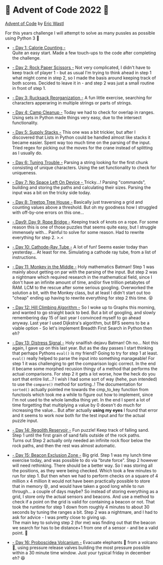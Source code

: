 # :christmas_tree: Advent of Code 2022 :christmas_tree:
[Advent of Code](https://adventofcode.com/2022) by [Eric Wastl](http://was.tl)

For this years challenge I will attempt to solve as many pussles as possible using Python 3 :snake:

- [- Day 1: Calorie Counting -](./01.md)  
Quite an easy start. Made a few touch-ups to the code after completing the challenge.

- [- Day 2: Rock Paper Scissors -](./02.md)
Not very complicated, I didn't have to keep track of player 1 - but as usual I'm trying to think ahead in step 1 what might come in step 2, so I made the basis around keeping track of both scores. Decided to leave it in - and step 2 was just a small routine in front of step 1.

- [- Day 3: Rucksack Reorganization -](./03.md)
A fun little exercise, searching for characters apperaring in multiple strings or parts of strings.

- [- Day 4: Camp Cleanup -](./04.md)
Today we had to check for overlap in ranges. Using sets in Python made things very easy, due to the intersect functionality.

- [- Day 5: Supply Stacks -](./05.md)
This one was a bit trickier, but after I discovered that Lists in Python could be handled almost like stacks it became easier. Spent way too much time on the parsing of the input. Tried regex for picking out the moves for the crane instead of splitting as I usually do.

- [- Day 6: Tuning Trouble -](./06.md)
Parsing a string looking for the first chunk consisting of unique characters. Using the set functionality to check for uniqueness.

- [- Day 7: No Space Left On Device - ](./07.md)
Tricky...!  Parsing "commands", building and storing the paths and calculating their sizes. Parsing the input was a bit on the tricky side today.

- [- Day 8: Treetop Tree House -](./08.md)
Basically just traversing a grid and counting values above a threshold. But oh my goodness how I struggled with off-by-one errors on this one...

- [- Day9: Day 9: Rope Bridge -](./09.md)
Keeping track of knots on a rope. For some reason this is one of those puzzles that seems quite easy, but I struggle immensely with... Painful to solve for some reason. Had to rewrite everything for step 2. >.<

- [- Day 10: Cathode-Ray Tube -](./10.md)
A lot of fun! Seems easier today than yesterday... At least for me.
Simulating a cathode ray tube, from a list of instructions.

- [- Day 11: Monkey in the Middle -](./11.md)
Holy mathematics Batman! Step 1 was mainly about getting on par with the parsing of the input. But step 2 was a nightmare which required research in the mathematical field, since I don't have an infinite amount of time, and/or five trillion petabytes of RAM. LCM to the rescue after some serious googling.
Overworked the solution a bit, with the Monkey class, but at least I didn't start out too "cheap" ending up having to rewrite everything for step 2 this time. :stuck_out_tongue_closed_eyes:

- [- Day 12: Hill Climbing Algorithm -](./12.md)
So I woke up to Graphs this morning, and wanted to go straight back to bed. But a bit of googling, and slowly remembering day 15 of last year I convinced myself to go ahead anyway. Last year I used Dijkstra's algorithm, but BFS seems to be a viable option - So let's implement Breadth First Search in Python then eh?

- [- Day 13: Distress Signal -](./13.md)
Holy snailfish dejavu Batman! Oh no... Not this again, I gave up on this last year. But as the day passes I start thinking that perhaps Pythons `eval()` is my friend? Going to try for step 1 at least.
`eval()` really helped to parse the input into something manageable! For step 1 it was challenging to get the comparison logic correct. In the end it became some morphed recusion thingy of a method that performs the actual comparisons.
For step 2 it gets a lot worse, how the heck do you sort that entire list...? I wish I had some sort of way (hehe, pun intended) to use the `compare()` method for sorting..!
The documentation for `sorted()` actually pointed me towards the cmp_to_key function from functools which took me a while to figure out how to implement, since I'm not used to the whole lamdba thing yet.
In the end I spent a lot of time forgetting that multiplying a value by 0 doesn't do much for increasing the value... But after actually __using my eyes__ I found that error and it seems to work now both for the test input and for the actual puzzle input.

- [- Day 14: Regolith Reservoir -](./14.md)
Fun puzzle! Keep track of falling sand. Step 1 until the first grain of sand falls outside of the rock paths.  
Turns out Step 2 actually only needed an infinite rock floor below the rock paths, and then the rest was almost automatic.

- [- Day 15: Beacon Exclusion Zone -](./15.md)
Big grid. Step 1 was my lunch time exercise today, and was possible to do via "brute force". Step 2 however will need rethinking. There should be a better way. 
So I was storing all the positions, as they were being checked. Which took a few minutes to run for step 1. But then when we had to perform checks on a square of 4 million x 4 million it would not have been practically possible to store that in memory :dizzy_face:, and would have taken a good long while to run through... a couple of days maybe?
So instead of storing everything as a grid, I store only the actual sensors and beacons. And use a method to check if a point on the grid is valid for containing a beacon or not. That took the runtime for step 1 down from roughly 4 minutes to about 30 seconds by tuning the ranges a bit.
Step 2 was a nightmare, and I had to ask for advice - I was pretty close to giving up.  
The main key to solving step 2 (for me) was finding out that the beacon we search for has to be distance+1 from one of a sensor - and be a valid point. :signal_strength:

- [- Day 16: Proboscidea Volcanium -](./16.md)
Evacuate elephants :elephant: from a volcano :volcano:, using pressure release valves building the most pressure possible within a 30 minute time window. Just your typical friday in december eh? :satisfied: